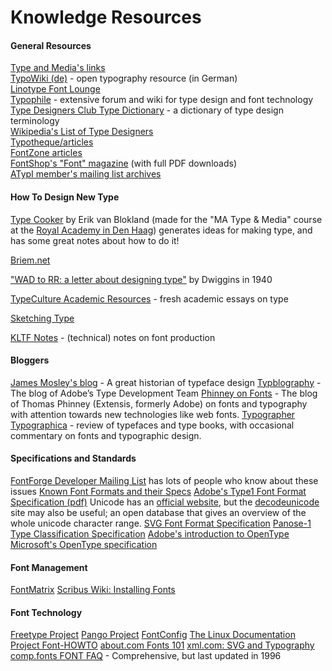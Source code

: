 <h1>Knowledge Resources</h1>

<h4> General Resources </h4>
<p><a title="http://new.typemedia.org/info/ExternalResources/" class="external text" href="http://new.typemedia.org/info/ExternalResources/">Type and Media's links</a><br>
<a title="http://www.typografie.info/typowiki/" class="external text" href="http://www.typografie.info/typowiki/">TypoWiki (de)</a> - open typography resource (in German)<br>
<a title="http://www.linotype.com/16879/index-doc.html" class="external text" href="http://www.linotype.com/16879/index-doc.html">Linotype Font Lounge</a><br>
<a title="http://www.typophile.com/" class="external text" href="http://www.typophile.com/">Typophile</a> - extensive forum and wiki for type design and font technology<br>
<a title="http://www.tdc.org/views/typedictionary.html" class="external text" href="http://www.tdc.org/views/typedictionary.html">Type Designers Club Type Dictionary</a> - a dictionary of type design terminology<br>
<a title="http://en.wikipedia.org/wiki/List_of_type_designers" class="external text" href="http://en.wikipedia.org/wiki/List_of_type_designers">Wikipedia's List of Type Designers</a><br>
<a title="http://www.typotheque.com/articles/" class="external text" href="http://www.typotheque.com/articles/">Typotheque/articles</a><br>
<a title="http://www.fontzone.com" class="external text" href="http://www.fontzone.com">FontZone articles</a><br>
<a title="http://www.fontshop.com/features/fontmag/" class="external text" href="http://www.fontshop.com/features/fontmag/">FontShop's "Font" magazine</a> (with full PDF downloads)<br>
<a title="http://atypi.lists.textmatters.com/mailman/listinfo/members" class="external text" href="http://atypi.lists.textmatters.com/mailman/listinfo/members">ATypI member's mailing list archives</a></p>

<h4>  How To Design New Type </h4>
<p><a title="http://www.typecooker.com" class="external text" href="http://www.typecooker.com">Type Cooker</a> by Erik van Blokland (made for the "MA Type & Media" course at the <a title="Typeface Design Education" href="/wiki/Typeface_Design_Education">Royal Academy in Den Haag</a>) generates ideas for making type, and has some great notes about how to do it!<br>

<a title="http://briem.net/" class="external text" href="http://briem.net/">Briem.net</a><br> 

<a title="http://www.typefacedesign.org/resources/Dwiggins_WADtoRR.pdf" class="external text" href="http://www.typefacedesign.org/resources/Dwiggins_WADtoRR.pdf">"WAD to RR: a letter about designing type"</a> by Dwiggins in 1940<br>

<a title="http://www.typeculture.com/academic_resource/" class="external text" href="http://www.typeculture.com/academic_resource/">TypeCulture Academic Resources</a> - fresh academic essays on type<br>

<a title="http://web.archive.org/web/20070630124845/http://just.letterror.com/ltrwiki/SketchingType" class="external text" href="http://web.archive.org/web/20070630124845/http://just.letterror.com/ltrwiki/SketchingType">Sketching Type</a><br>

<a title="http://www.kltf.de/kltf_notes.htm" class="external text" href="http://www.kltf.de/kltf_notes.htm">KLTF Notes</a> - (technical) notes on font production</p>

<h4>  Bloggers </h4>
<p><a title="http://typefoundry.blogspot.com/" class="external text" href="http://typefoundry.blogspot.com/">James Mosley's blog</a> - A great historian of typeface design
<a title="http://blogs.adobe.com/typblography/" class="external text" href="http://blogs.adobe.com/typblography/">Typblography</a> - The blog of Adobe’s Type Development Team
<a title="http://www.thomasphinney.com/" class="external text" href="http://www.thomasphinney.com/">Phinney on Fonts</a> - The blog of Thomas Phinney (Extensis, formerly Adobe) on fonts and typography with attention towards new technologies like web fonts.
<a title="http://www.typographer.org" class="external text" href="http://www.typographer.org">Typographer</a>
<a title="http://typographica.com" class="external text" href="http://typographica.com">Typographica</a> - review of typefaces and type books, with occasional commentary on fonts and typographic design.</p>

<h4> Specifications and Standards </h4>
<p><a title="http://fontforge.sourceforge.net" class="external text" href="http://fontforge.sourceforge.net">FontForge Developer Mailing List</a> has lots of people who know about these issues
<a title="http://www.wotsit.org/search.asp?s=font" class="external text" href="http://www.wotsit.org/search.asp?s=font">Known Font Formats and their Specs</a>
<a title="http://partners.adobe.com/public/developer/en/font/T1_SPEC.PDF" class="external text" href="http://partners.adobe.com/public/developer/en/font/T1_SPEC.PDF">Adobe's Type1 Font Format Specification (pdf)</a>
Unicode has an <a title="http://unicode.org/" class="external text" href="http://unicode.org/">official website</a>, but the <a title="http://www.decodeunicode.org/" class="external text" href="http://www.decodeunicode.org/">decodeunicode</a> site may also be useful; an open database that gives an overview of the whole unicode character range.
<a title="http://www.w3.org/TR/SVG11/fonts.html" class="external text" href="http://www.w3.org/TR/SVG11/fonts.html">SVG Font Format Specification</a>
<a title="http://www.panose.com/printer/pan1.asp" class="external text" href="http://www.panose.com/printer/pan1.asp">Panose-1 Type Classification Specification</a>
<a title="http://www.adobe.co.uk/type/opentype/main.html" class="external text" href="http://www.adobe.co.uk/type/opentype/main.html">Adobe's introduction to OpenType</a>
<a title="http://www.microsoft.com/OpenType/OTSpec/" class="external text" href="http://www.microsoft.com/OpenType/OTSpec/">Microsoft's OpenType specification</a></p>

<h4> Font Management </h4>
<p><a title="FontMatrix" href="/wiki/FontMatrix">FontMatrix</a>
<a title="http://wiki.scribus.net/index.php/Installing_additional_fonts" class="external text" href="http://wiki.scribus.net/index.php/Installing_additional_fonts">Scribus Wiki: Installing Fonts</a></p>

<h4> Font Technology</h4>
<p><a title="http://freetype.org/" class="external text" href="http://freetype.org/">Freetype Project</a>
<a title="http://www.pango.org" class="external text" href="http://www.pango.org">Pango Project</a>
<a title="FontConfig" href="/wiki/FontConfig">FontConfig</a>
<a title="http://www.tldp.org/HOWTO/Font-HOWTO/" class="external text" href="http://www.tldp.org/HOWTO/Font-HOWTO/">The Linux Documentation Project Font-HOWTO</a>
<a title="http://linux.about.com/library/howto/font/blfont2.htm" class="external text" href="http://linux.about.com/library/howto/font/blfont2.htm">about.com Fonts 101</a>
<a title="http://www.xml.com/pub/a/2004/05/12/svg.html?page=1" class="external text" href="http://www.xml.com/pub/a/2004/05/12/svg.html?page=1">xml.com: SVG and Typography</a>
<a title="http://nwalsh.com/comp.fonts/FAQ/" class="external text" href="http://nwalsh.com/comp.fonts/FAQ/">comp.fonts FONT FAQ</a> - Comprehensive, but last updated in 1996
</p>

